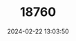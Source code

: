 ---
title: "18760"
category: "Pteropus speciosus"
draft: false
date: 2024-02-22 13:03:50
languages:
  Spanish; Castilian: ["Zorro Volador De La Isla Malawi"]
  English: ["Philippine Gray Flying Fox"]
---